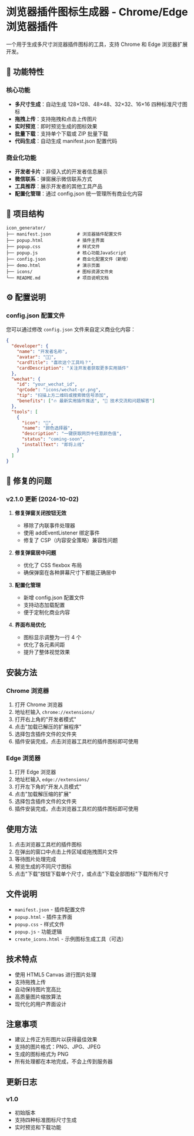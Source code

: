 # 浏览器插件图标生成器 - Chrome/Edge 浏览器插件

一个用于生成多尺寸浏览器插件图标的工具，支持 Chrome 和 Edge 浏览器扩展开发。

## 🚀 功能特性

### 核心功能

- **多尺寸生成**：自动生成 128×128、48×48、32×32、16×16 四种标准尺寸图标
- **拖拽上传**：支持拖拽和点击上传图片
- **实时预览**：即时预览生成的图标效果
- **批量下载**：支持单个下载或 ZIP 批量下载
- **代码生成**：自动生成 manifest.json 配置代码

### 商业化功能

- **开发者卡片**：非侵入式的开发者信息展示
- **微信联系**：弹窗展示微信联系方式
- **工具推荐**：展示开发者的其他工具产品
- **配置化管理**：通过 config.json 统一管理所有商业化内容

## 📁 项目结构

```
icon_generator/
├── manifest.json          # 浏览器插件配置文件
├── popup.html             # 插件主界面
├── popup.css              # 样式文件
├── popup.js               # 核心功能JavaScript
├── config.json            # 商业化配置文件（新增）
├── demo.html              # 演示页面
├── icons/                 # 图标资源文件夹
└── README.md              # 项目说明文档
```

## ⚙️ 配置说明

### config.json 配置文件

您可以通过修改 `config.json` 文件来自定义商业化内容：

```json
{
  "developer": {
    "name": "开发者名称",
    "avatar": "👨‍💻",
    "cardTitle": "喜欢这个工具吗？",
    "cardDescription": "关注开发者获取更多实用插件"
  },
  "wechat": {
    "id": "your_wechat_id",
    "qrCode": "icons/wechat-qr.png",
    "tip": "扫描上方二维码或搜索微信号添加",
    "benefits": ["🔥 最新实用插件推送", "💬 技术交流和问题解答"]
  },
  "tools": [
    {
      "icon": "🎨",
      "name": "颜色选择器",
      "description": "一键获取网页中任意颜色值",
      "status": "coming-soon",
      "installText": "即将上线"
    }
  ]
}
```

## 🔧 修复的问题

### v2.1.0 更新 (2024-10-02)

1. **修复弹窗关闭按钮无效**

   - 移除了内联事件处理器
   - 使用 addEventListener 绑定事件
   - 修复了 CSP（内容安全策略）兼容性问题

2. **修复弹窗居中问题**

   - 优化了 CSS flexbox 布局
   - 确保弹窗在各种屏幕尺寸下都能正确居中

3. **配置化管理**

   - 新增 config.json 配置文件
   - 支持动态加载配置
   - 便于定制化商业内容

4. **界面布局优化**
   - 图标显示调整为一行 4 个
   - 优化了各元素间距
   - 提升了整体视觉效果

## 安装方法

### Chrome 浏览器

1. 打开 Chrome 浏览器
2. 地址栏输入 `chrome://extensions/`
3. 打开右上角的"开发者模式"
4. 点击"加载已解压的扩展程序"
5. 选择包含插件文件的文件夹
6. 插件安装完成，点击浏览器工具栏的插件图标即可使用

### Edge 浏览器

1. 打开 Edge 浏览器
2. 地址栏输入 `edge://extensions/`
3. 打开左下角的"开发人员模式"
4. 点击"加载解压缩的扩展"
5. 选择包含插件文件的文件夹
6. 插件安装完成，点击浏览器工具栏的插件图标即可使用

## 使用方法

1. 点击浏览器工具栏的插件图标
2. 在弹出的窗口中点击上传区域或拖拽图片文件
3. 等待图片处理完成
4. 预览生成的不同尺寸图标
5. 点击"下载"按钮下载单个尺寸，或点击"下载全部图标"下载所有尺寸

## 文件说明

- `manifest.json` - 插件配置文件
- `popup.html` - 插件主界面
- `popup.css` - 样式文件
- `popup.js` - 功能逻辑
- `create_icons.html` - 示例图标生成工具（可选）

## 技术特点

- 使用 HTML5 Canvas 进行图片处理
- 支持拖拽上传
- 自动保持图片宽高比
- 高质量图片缩放算法
- 现代化的用户界面设计

## 注意事项

- 建议上传正方形图片以获得最佳效果
- 支持的图片格式：PNG、JPG、JPEG
- 生成的图标格式为 PNG
- 所有处理都在本地完成，不会上传到服务器

## 更新日志

### v1.0

- 初始版本
- 支持四种标准图标尺寸生成
- 实时预览和下载功能
